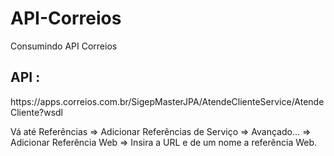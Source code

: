 # API-Correios
Consumindo API Correios
<h2> API : </h2>
https://apps.correios.com.br/SigepMasterJPA/AtendeClienteService/AtendeCliente?wsdl
<p> Vá até Referências => 
  Adicionar Referências de Serviço => 
  Avançado... => 
  Adicionar Referência Web => Insira a URL e de um nome a referência Web.  
</p> 
